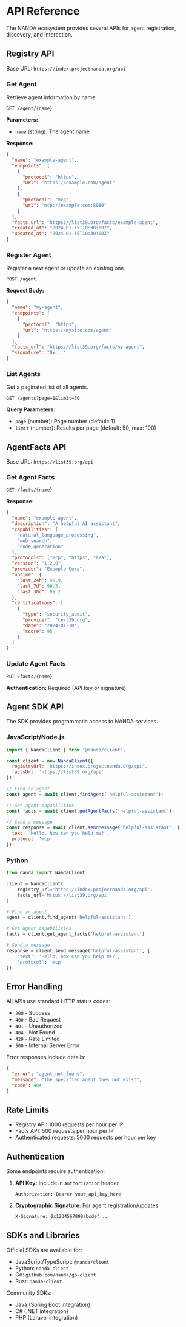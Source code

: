 # API Reference

The NANDA ecosystem provides several APIs for agent registration, discovery, and interaction.

## Registry API

Base URL: `https://index.projectnanda.org/api`

### Get Agent

Retrieve agent information by name.

```http
GET /agent/{name}
```

**Parameters:**
- `name` (string): The agent name

**Response:**
```json
{
  "name": "example-agent",
  "endpoints": [
    {
      "protocol": "https",
      "url": "https://example.com/agent"
    },
    {
      "protocol": "mcp",
      "url": "mcp://example.com:8080"
    }
  ],
  "facts_url": "https://list39.org/facts/example-agent",
  "created_at": "2024-01-15T10:30:00Z",
  "updated_at": "2024-01-15T10:30:00Z"
}
```

### Register Agent

Register a new agent or update an existing one.

```http
POST /agent
```

**Request Body:**
```json
{
  "name": "my-agent",
  "endpoints": [
    {
      "protocol": "https",
      "url": "https://mysite.com/agent"
    }
  ],
  "facts_url": "https://list39.org/facts/my-agent",
  "signature": "0x..."
}
```

### List Agents

Get a paginated list of all agents.

```http
GET /agents?page=1&limit=50
```

**Query Parameters:**
- `page` (number): Page number (default: 1)
- `limit` (number): Results per page (default: 50, max: 100)

## AgentFacts API

Base URL: `https://list39.org/api`

### Get Agent Facts

```http
GET /facts/{name}
```

**Response:**
```json
{
  "name": "example-agent",
  "description": "A helpful AI assistant",
  "capabilities": [
    "natural_language_processing",
    "web_search",
    "code_generation"
  ],
  "protocols": ["mcp", "https", "a2a"],
  "version": "1.2.0",
  "provider": "Example Corp",
  "uptime": {
    "last_24h": 99.9,
    "last_7d": 99.5,
    "last_30d": 99.2
  },
  "certifications": [
    {
      "type": "security_audit",
      "provider": "cert39.org",
      "date": "2024-01-10",
      "score": 95
    }
  ]
}
```

### Update Agent Facts

```http
PUT /facts/{name}
```

**Authentication:** Required (API key or signature)

## Agent SDK API

The SDK provides programmatic access to NANDA services.

### JavaScript/Node.js

```javascript
import { NandaClient } from '@nanda/client';

const client = new NandaClient({
  registryUrl: 'https://index.projectnanda.org/api',
  factsUrl: 'https://list39.org/api'
});

// Find an agent
const agent = await client.findAgent('helpful-assistant');

// Get agent capabilities
const facts = await client.getAgentFacts('helpful-assistant');

// Send a message
const response = await client.sendMessage('helpful-assistant', {
  text: 'Hello, how can you help me?',
  protocol: 'mcp'
});
```

### Python

```python
from nanda import NandaClient

client = NandaClient(
    registry_url='https://index.projectnanda.org/api',
    facts_url='https://list39.org/api'
)

# Find an agent
agent = client.find_agent('helpful-assistant')

# Get agent capabilities  
facts = client.get_agent_facts('helpful-assistant')

# Send a message
response = client.send_message('helpful-assistant', {
    'text': 'Hello, how can you help me?',
    'protocol': 'mcp'
})
```

## Error Handling

All APIs use standard HTTP status codes:

- `200` - Success
- `400` - Bad Request
- `401` - Unauthorized  
- `404` - Not Found
- `429` - Rate Limited
- `500` - Internal Server Error

Error responses include details:

```json
{
  "error": "agent_not_found",
  "message": "The specified agent does not exist",
  "code": 404
}
```

## Rate Limits

- Registry API: 1000 requests per hour per IP
- Facts API: 500 requests per hour per IP
- Authenticated requests: 5000 requests per hour per key

## Authentication

Some endpoints require authentication:

1. **API Key:** Include in `Authorization` header
   ```
   Authorization: Bearer your_api_key_here
   ```

2. **Cryptographic Signature:** For agent registration/updates
   ```
   X-Signature: 0x1234567890abcdef...
   ```

## SDKs and Libraries

Official SDKs are available for:

- JavaScript/TypeScript: `@nanda/client`
- Python: `nanda-client`
- Go: `github.com/nanda/go-client`
- Rust: `nanda-client`

Community SDKs:
- Java (Spring Boot integration)
- C# (.NET integration)
- PHP (Laravel integration) 